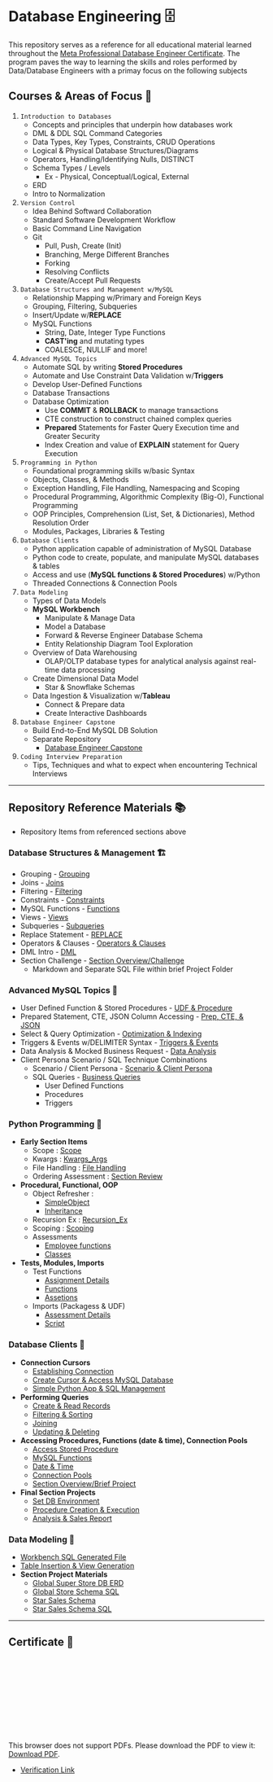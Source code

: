 # Database Engineering 🗄️
This repository serves as a reference for all educational material learned throughout the [Meta Professional Database Engineer Certificate](https://www.coursera.org/professional-certificates/meta-database-engineer). The program paves the way to learning the skills and roles performed by Data/Database Engineers with a primay focus on the following subjects

## **Courses & Areas of Focus 🔦**
1. `Introduction to Databases`
    - Concepts and principles that underpin how databases work
    - DML & DDL SQL Command Categories
    - Data Types, Key Types, Constraints, CRUD Operations
    - Logical & Physical Database Structures/Diagrams
    - Operators, Handling/Identifying Nulls, DISTINCT
    - Schema Types / Levels
        - Ex - Physical, Conceptual/Logical, External
    - ERD
    - Intro to Normalization
2. `Version Control`
    - Idea Behind Softward Collaboration
    - Standard Software Development Workflow
    - Basic Command Line Navigation
    - Git
        * Pull, Push, Create (Init)
        * Branching, Merge Different Branches
        * Forking
        * Resolving Conflicts
        * Create/Accept Pull Requests
3. `Database Structures and Management w/MySQL`
    - Relationship Mapping w/Primary and Foreign Keys
    - Grouping, Filtering, Subqueries
    - Insert/Update w/**REPLACE**
    - MySQL Functions
        * String, Date, Integer Type Functions
        * **CAST'ing** and mutating types
        * COALESCE, NULLIF and more!
4. `Advanced MySQL Topics`
    - Automate SQL by writing **Stored Procedures**
    - Automate and Use Constraint Data Validation w/**Triggers**
    - Develop User-Defined Functions
    - Database Transactions
    - Database Optimization
        * Use **COMMIT** & **ROLLBACK** to manage transactions
        * CTE construction to construct chained complex queries
        * **Prepared** Statements for Faster Query Execution time and Greater Security
        * Index Creation and value of **EXPLAIN** statement for Query Execution
5. `Programming in Python`
    - Foundational programming skills w/basic Syntax
    - Objects, Classes, & Methods
    - Exception Handling, File Handling, Namespacing and Scoping
    - Procedural Programming, Algorithmic Complexity (Big-O), Functional Programming
    - OOP Principles, Comprehension (List, Set, & Dictionaries), Method Resolution Order
    - Modules, Packages, Libraries & Testing
6. `Database Clients`
    - Python application capable of administration of MySQL Database
    - Python code to create, populate, and manipulate MySQL databases & tables
    - Access and use (**MySQL functions & Stored Procedures**) w/Python
    - Threaded Connections & Connection Pools
7. `Data Modeling`
    - Types of Data Models
    - **MySQL Workbench**
        - Manipulate & Manage Data
        - Model a Database
        - Forward & Reverse Engineer Database Schema
        - Entity Relationship Diagram Tool Exploration
    - Overview of Data Warehousing
        * OLAP/OLTP database types for analytical analysis against real-time data processing
    - Create Dimensional Data Model 
        * Star & Snowflake Schemas
    - Data Ingestion & Visualization w/**Tableau**
        * Connect & Prepare data 
        * Create Interactive Dashboards
8. `Database Engineer Capstone`
    - Build End-to-End MySQL DB Solution
    - Separate Repository
        - [Database Engineer Capstone](https://github.com/craigtrupp/db-capstone-project/tree/main)
9. `Coding Interview Preparation`
    - Tips, Techniques and what to expect when encountering Technical Interviews

---

## **Repository Reference Materials** 📚
* Repository Items from referenced sections above

### **Database Structures & Management** 🏗️
* Grouping - [Grouping](/MySQL_Structures_Management/Grouping_data.md)
* Joins - [Joins](/MySQL_Structures_Management/Joins.md)
* Filtering - [Filtering](/MySQL_Structures_Management/Filtering_Data.md)
* Constraints - [Constraints](/MySQL_Structures_Management/Constraints.md)
* MySQL Functions - [Functions](/MySQL_Structures_Management/MySQL_Funcs.md)
* Views - [Views](/MySQL_Structures_Management/Views_Lab.md)
* Subqueries - [Subqueries](/MySQL_Structures_Management/Subqueries.md)
* Replace Statement - [REPLACE](/MySQL_Structures_Management/Replace_Lab.md)
* Operators & Clauses - [Operators & Clauses](/MySQL_Structures_Management/Operators_Clasuse_Endwk1.md)
* DML Intro - [DML](/MySQL_Structures_Management/ChngALTERStructure.md)
* Section Challenge - [Section Overview/Challenge](/MySQL_Structures_Management/MySQLDB_Project)
    - Markdown and Separate SQL File within brief Project Folder

### **Advanced MySQL Topics** 🎯
* User Defined Function & Stored Procedures - [UDF & Procedure](/AdvMySQL_Topics/Dev_Funcs.md)
* Prepared Statement, CTE, JSON Column Accessing - [Prep, CTE, & JSON](/AdvMySQL_Topics/Optimization_Techniques.md)
* Select & Query Optimization - [Optimization & Indexing](/AdvMySQL_Topics/Select_Optimization.md)
* Triggers & Events w/DELIMITER Syntax - [Triggers & Events](/AdvMySQL_Topics/Triggers.md)
* Data Analysis & Mocked Business Request - [Data Analysis](/AdvMySQL_Topics/Data_Analysis_MySQL.md)
* Client Persona Scenario / SQL Technique Combinations 
    - Scenario / Client Persona - [Scenario & Client Persona](/AdvMySQL_Topics/Closing_Course_Task/DAnalysis_Client_Persona.md)
    - SQL Queries - [Business Queries](/AdvMySQL_Topics/Closing_Course_Task/Client_Persona_Queries.sql)
        - User Defined Functions
        * Procedures
        * Triggers

### **Python Programming** 🐍
* **Early Section Items**
    - Scope : [Scope](/PythonProgramming/Wk1_Wk2_Items/ScopeReview.py)
    - Kwargs : [Kwargs_Args](/PythonProgramming/Wk1_Wk2_Items/kwargs_args.py)
    - File Handling : [File Handling](/PythonProgramming/Wk1_Wk2_Items/file_handling.py)
    - Ordering Assessment : [Section Review](/PythonProgramming/Wk1_Wk2_Items/ordering_assessment.py)
* **Procedural, Functional, OOP**
    - Object Refresher : 
        - [SimpleObject](/PythonProgramming/Procedural_Functional_OOP_Wk3/CustomObj.py)
        - [Inheritance](/PythonProgramming/Procedural_Functional_OOP_Wk3/More_Obj_passing.py)
    - Recursion Ex : [Recursion_Ex](/PythonProgramming/Procedural_Functional_OOP_Wk3/Reverse_Recurse.py)
    - Scoping : [Scoping](/PythonProgramming/Procedural_Functional_OOP_Wk3/Scoping.py)
    - Assessments
        * [Employee functions](/PythonProgramming/Procedural_Functional_OOP_Wk3/wk3_first_assessment.py)
        * [Classes](/PythonProgramming/Procedural_Functional_OOP_Wk3/abstract_pythassmnt.py)
* **Tests, Modules, Imports**
    * Test Functions 
        - [Assignment Details](/PythonProgramming/Import_Scope_Wk4/Write_Tests_Functions/README.md)
        - [Functions](/PythonProgramming/Import_Scope_Wk4/Write_Tests_Functions/spellcheck.py)
        - [Assetions](/PythonProgramming/Import_Scope_Wk4/Write_Tests_Functions/test_spellcheck.py)
    * Imports (Packagess & UDF)
        - [Assessment Details](/PythonProgramming/Import_Scope_Wk4/Assessment_I_S/README.md)
        - [Script](/PythonProgramming/Import_Scope_Wk4/Assessment_I_S/jsongenerator.py)

### **Database Clients** 🌉
* **Connection Cursors**
    * [Establishing Connection](/Database%20Clients/Wk1_Connction_Cursors/Making%20your%20MySQL_Python%20connection.ipynb)
    * [Create Cursor & Access MySQL Database](/Database%20Clients/Wk1_Connction_Cursors/Working%20with%20cursors.ipynb)
    * [Simple Python App & SQL Management](/Database%20Clients/Wk1_Connction_Cursors/Creating%20a%20table%20structure%20in%20a%20MySQL%20database%20using%20Python.ipynb)
* **Performing Queries**
    * [Create & Read Records](/Database%20Clients/Wk2_PerformingQueries/Creating%20and%20reading%20records%20in%20a%20MySQL%20database%20using%20Python.ipynb)
    * [Filtering & Sorting](/Database%20Clients/Wk2_PerformingQueries/Filtering%20and%20sorting%20data%20in%20a%20MySQL%20database%20using%20Python.ipynb)
    * [Joining](/Database%20Clients/Wk2_PerformingQueries/Performing%20different%20JOIN%20operations%20in%20MySQL%20databases%20using%20Python.ipynb)
    * [Updating & Deleting](/Database%20Clients/Wk2_PerformingQueries/Updating%20and%20deleting%20records%20in%20a%20MySQL%20database%20using%20Python.ipynb)
* **Accessing Procedures, Functions (date & time), Connection Pools**
    * [Access Stored Procedure](/Database%20Clients/Wk3_AdvDBClients/Accessing%20stored%20procedures%20in%20a%20MySQL%20database%20using%20Python.ipynb)
    * [MySQL Functions](/Database%20Clients/Wk3_AdvDBClients/Utilizing%20MySQL%20functions%20with%20Python.ipynb)
    * [Date & Time](/Database%20Clients/Wk3_AdvDBClients/Working%20with%20date%20and%20time%20functions%20in%20Python.ipynb)
    * [Connection Pools](/Database%20Clients/Wk3_AdvDBClients/Working%20with%20connection%20pools.ipynb)
    * [Section Overview/Brief Project](/Database%20Clients/Wk3_AdvDBClients/Little%20Lemon%20analysis%20and%20sales%20report.ipynb)
* **Final Section Projects**
    * [Set DB Environment](/Database%20Clients/Wk4_FinalProjects/Setting%20DB%20Environment.ipynb)
    * [Procedure Creation & Execution](/Database%20Clients/Wk4_FinalProjects/Implement%20and%20query%20stored%20procedures.ipynb)
    * [Analysis & Sales Report](/Database%20Clients/Wk4_FinalProjects/Little%20Lemon%20analysis%20and%20sales%20report.ipynb)

### **Data Modeling** 📸
* [Workbench SQL Generated File](/DataModeling/Wk1_WBench/mysqlwb_model.sql)
* [Table Insertion & View Generation](/DataModeling/Wk1_WBench/insert_n_view.sql)
* **Section Project Materials**
    * [Global Super Store DB ERD](/DataModeling/DataModelProject/GlobalSuperStoreSchemaERD.png)
    * [Global Store Schema SQL](/DataModeling/DataModelProject/GlobalStoreSchema.sql)
    * [Star Sales Schema](/DataModeling/DataModelProject/Star_Schema_Sales.png)
    * [Star Sales Schema SQL](/DataModeling/DataModelProject/star_schema.sql)

---

## **Certificate** 🧾
<object data="https://github.com/craigtrupp/meta_database_engineering/blob/main/images/Meta_DB_Engineering_1.pdf" type="application/pdf" width="700px" height="700px">
    <embed src="https://github.com/craigtrupp/meta_database_engineering/blob/main/images/Meta_DB_Engineering_1.pdf">
        <p>This browser does not support PDFs. Please download the PDF to view it: <a href="https://github.com/craigtrupp/meta_database_engineering/blob/main/images/Meta_DB_Engineering_1.pdf">Download PDF</a>.</p>
    </embed>
</object>

* [Verification Link](https://coursera.org/verify/professional-cert/JVKWU2TG5H9)
